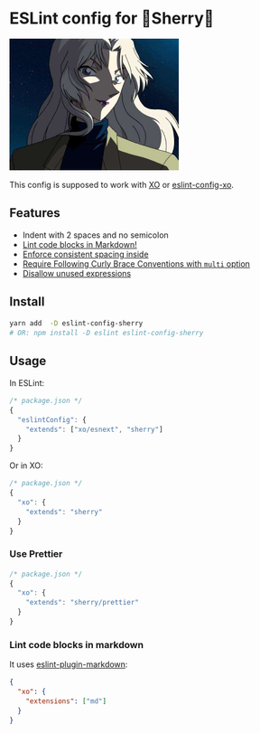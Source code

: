 # ESLint config for 🍷Sherry🍷

<img src="./media/vermouth.jpeg" alt="sherry" width="300">

This config is supposed to work with [XO](https://github.com/sindresorhus/xo) or [eslint-config-xo](https://github.com/sindresorhus/eslint-config-xo).

## Features

- Indent with 2 spaces and no semicolon
- [Lint code blocks in Markdown!](#lint-code-blocks-in-markdown)
- [Enforce consistent spacing inside](https://eslint.org/docs/rules/object-curly-spacing)
- [Require Following Curly Brace Conventions with `multi` option](https://eslint.org/docs/rules/curly#multi)
- [Disallow unused expressions](https://eslint.org/docs/rules/no-unused-expressions)

## Install

```bash
yarn add  -D eslint-config-sherry
# OR: npm install -D eslint eslint-config-sherry
```

## Usage

In ESLint:

```js
/* package.json */
{
  "eslintConfig": {
    "extends": ["xo/esnext", "sherry"]
  }
}
```

Or in XO:

```js
/* package.json */
{
  "xo": {
    "extends": "sherry"
  }
}
```

### Use Prettier

```js
/* package.json */
{
  "xo": {
    "extends": "sherry/prettier"
  }
}
```

### Lint code blocks in markdown

It uses [eslint-plugin-markdown](https://github.com/eslint/eslint-plugin-markdown):

```json
{
  "xo": {
    "extensions": ["md"]
  }
}
```
